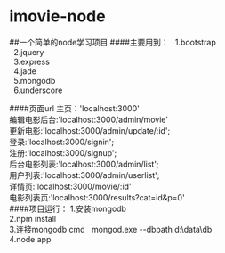 # imovie-node	
##一个简单的node学习项目
####主要用到：
   1.bootstrap<br/>
   2.jquery<br/>
   3.express<br/>
   4.jade<br/>
   5.mongodb<br/>
   6.underscore<br/>
 
####页面url 
主页：'localhost:3000'<br/>
编辑电影后台:'localhost:3000/admin/movie'<br/>
更新电影:'localhost:3000/admin/update/:id';<br/>
登录:'localhost:3000/signin';<br/>
注册:'localhost:3000/signup';<br/>
后台电影列表:'localhost:3000/admin/list';<br/>
用户列表:'localhost:3000/admin/userlist';<br/>
详情页:'localhost:3000/movie/:id'<br/>
电影列表页:'localhost:3000/results?cat=id&p=0'<br/>
####项目运行：
1.安装mongodb<br/>
2.npm install <br/>
3.连接mongodb  cmd   mongod.exe --dbpath d:\data\db<br/>
4.node app<br/>
